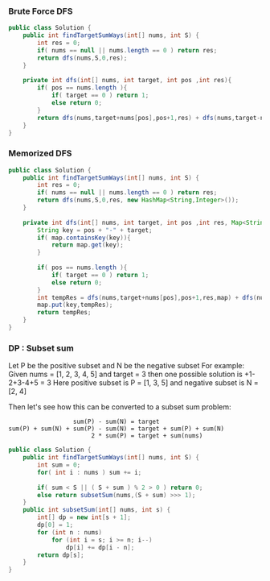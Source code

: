 ### Brute Force DFS
```java
public class Solution {
    public int findTargetSumWays(int[] nums, int S) {
        int res = 0;
        if( nums == null || nums.length == 0 ) return res;
        return dfs(nums,S,0,res);
    }
    
    private int dfs(int[] nums, int target, int pos ,int res){
        if( pos == nums.length ){
            if( target == 0 ) return 1;
            else return 0;
        }
        return dfs(nums,target+nums[pos],pos+1,res) + dfs(nums,target-nums[pos],pos+1,res);
    }
}


```


### Memorized DFS

```java
public class Solution {
    public int findTargetSumWays(int[] nums, int S) {
        int res = 0;
        if( nums == null || nums.length == 0 ) return res;
        return dfs(nums,S,0,res, new HashMap<String,Integer>());
    }
    
    private int dfs(int[] nums, int target, int pos ,int res, Map<String,Integer> map){
        String key = pos + "-" + target;
        if( map.containsKey(key)){
            return map.get(key);
        }
        
        if( pos == nums.length ){
            if( target == 0 ) return 1;
            else return 0;
        }
        int tempRes = dfs(nums,target+nums[pos],pos+1,res,map) + dfs(nums,target-nums[pos],pos+1,res,map);
        map.put(key,tempRes);
        return tempRes;
    }
}
```


### DP : Subset sum 
Let P be the positive subset and N be the negative subset
For example:
Given nums = [1, 2, 3, 4, 5] and target = 3 then one possible solution is +1-2+3-4+5 = 3
Here positive subset is P = [1, 3, 5] and negative subset is N = [2, 4]

Then let's see how this can be converted to a subset sum problem:

```
                  sum(P) - sum(N) = target
sum(P) + sum(N) + sum(P) - sum(N) = target + sum(P) + sum(N)
                       2 * sum(P) = target + sum(nums)
```

```java
public class Solution {
    public int findTargetSumWays(int[] nums, int S) {
        int sum = 0;
        for( int i : nums ) sum += i;
        
        if( sum < S || ( S + sum ) % 2 > 0 ) return 0;
        else return subsetSum(nums,(S + sum) >>> 1);
    }
    public int subsetSum(int[] nums, int s) {
        int[] dp = new int[s + 1]; 
        dp[0] = 1;
        for (int n : nums)
            for (int i = s; i >= n; i--)
                dp[i] += dp[i - n]; 
        return dp[s];
    } 
}
```

